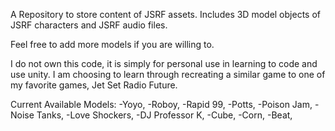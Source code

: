 A Repository to store content of JSRF assets. Includes 3D model objects of JSRF characters and JSRF audio files.

Feel free to add more models if you are willing to.

I do not own this code, it is simply for personal use in learning to code and use unity. I am choosing to learn through recreating a similar game to one of my favorite games, Jet Set Radio Future.

Current Available Models:
	-Yoyo,
	-Roboy,
	-Rapid 99,
	-Potts,
	-Poison Jam,
	-Noise Tanks,
	-Love Shockers,
	-DJ Professor K,
	-Cube,
	-Corn,
	-Beat,
